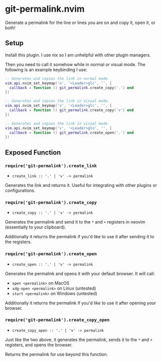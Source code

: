# git-permalink.nvim

Generate a permalink for the line or lines you are on and copy it, open it, or
both!

## Setup

Install this plugin. I use nix so I am unhelpful with other plugin managers.

Then you need to call it somehow while in normal or visual mode. The following
is an example keybinding I use:

```lua
-- Generates and copies the link in normal mode.
vim.api.nvim_set_keymap('n', '<Leader>glc', '', {
  callback = function () git_permalink.create_copy('.') end
})

-- Generates and copies the link in visual mode.
vim.api.nvim_set_keymap('v', '<Leader>glc', '', {
  callback = function () git_permalink.create_copy('v') end
})

-- Generates and copies the link in visual mode.
vim.api.nvim_set_keymap('v', '<Leader>glo', '', {
  callback = function () git_permalink.create_open('.') end
})
```

## Exposed Function

### `require('git-permalink').create_link`

- `create_link :: '.' | 'v' -> permalink`

Generates the link and returns it. Useful for integrating with other plugins
or configurations.

### `require('git-permalink').create_copy`

- `create_copy :: '.' | 'v' -> permalink`

Generates the permalink and send it to the `*` and `+` registers in neovim
(essentially to your clipboard).

Additionally it returns the permalink if you'd like to use it after sending it
to the registers.

### `require('git-permalink').create_open`

- `create_open :: '.' | 'v' -> permalink`

Generates the permalink and opens it with your default browser. It will call:

- `open <permalink>` on MacOS
- `xdg-open <permalink>` on Linux (untested)
- `start <permalink>` on Windows (untested)

Additionally it returns the permalink if you'd like to use it after opening
your browser.

### `require('git-permalink').create_copy_open`

- `create_copy_open :: '.' | 'v' -> permalink`

Just like the two above, it generates the permalink, sends it to the `*` and
`+` registers, and opens the browser.

Returns the permalink for use beyond this function.
